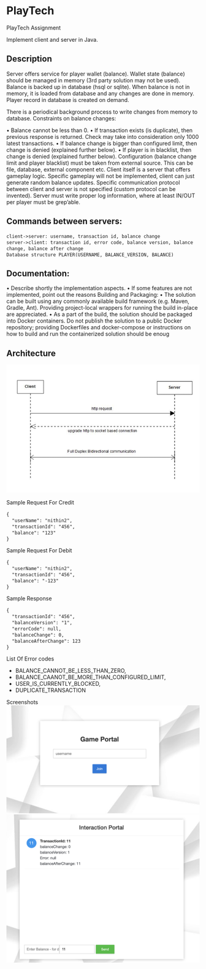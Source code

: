 # PlayTech
PlayTech Assignment

Implement client and server in Java. 
## Description 
Server offers service for player wallet (balance).
Wallet state (balance) should be managed in memory (3rd party solution may not be used).
Balance is backed up in database (hsql or sqlite). 
When balance is not in memory, it is loaded from database and any changes are done in memory. 
Player record in database is created on demand. 

There is a periodical background process to write changes from memory to database. 
  Constraints on balance changes: 
  
  • Balance cannot be less than 0. 
  • If transaction exists (is duplicate), then previous response is returned. Check may take into consideration only 1000 latest transactions. 
  • If balance change is bigger than configured limit, then change is denied (explained further below). 
  • If player is in blacklist, then change is denied (explained further below). Configuration (balance change limit and player blacklist) must be taken from external source. This can be file, database, external component etc. Client itself is a server that offers gameplay logic. Specific gameplay will not be implemented, client can just generate random balance updates. Specific communication protocol between client and server is not specified (custom protocol can be invented). Server must write proper log information, where at least IN/OUT per player must be grep’able. 
  
  ## Commands between servers: 
    client->server: username, transaction id, balance change 
    server->client: transaction id, error code, balance version, balance change, balance after change 
    Database structure PLAYER(USERNAME, BALANCE_VERSION, BALANCE)
  ## Documentation: 
  
  • Describe shortly the implementation aspects. 
  • If some features are not implemented, point out the reasons   Building and Packaging: 
  • The solution can be built using any commonly available build framework (e.g. Maven, Gradle, Ant). Providing project-local wrappers for running the build in-place are appreciated. 
  • As a part of the build, the solution should be packaged into Docker containers. Do not publish the solution to a public Docker repository; providing Dockerfiles and docker-compose or instructions on how to build and run the containerized solution should be enoug
  
  ## Architecture

![Diagram](https://github.com/nithinprasad/PlayTech/blob/main/boot-32_5.jpeg?raw=true)
  
  
  Sample Request For Credit
  ```
  {
    "userName": "nithin2",
    "transactionId": "456",
    "balance": "123"
  }
  ```
  Sample Request For Debit
  ```
  {
    "userName": "nithin2",
    "transactionId": "456",
    "balance": "-123"
  }
  ```
  
  Sample Response
  ```
  {
    "transactionId": "456",
    "balanceVersion": "1",
    "errorCode": null,
    "balanceChange": 0,
    "balanceAfterChange": 123
  }
  ```
List Of Error codes
* BALANCE_CANNOT_BE_LESS_THAN_ZERO,
* BALANCE_CAANOT_BE_MORE_THAN_CONFIGURED_LIMIT,
* USER_IS_CURRENTLY_BLOCKED,
* DUPLICATE_TRANSACTION
	
Screenshots
![Diagram](https://github.com/nithinprasad/PlayTech/blob/main/client1.png?raw=true)
![Diagram](https://github.com/nithinprasad/PlayTech/blob/main/client2.png?raw=true)



